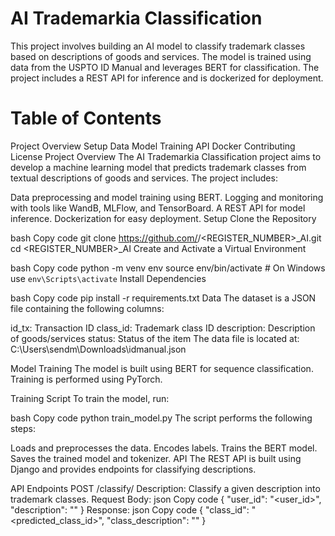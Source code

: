 # AI Trademarkia Classification

This project involves building an AI model to classify trademark classes based on descriptions of goods and services. The model is trained using data from the USPTO ID Manual and leverages BERT for classification. The project includes a REST API for inference and is dockerized for deployment.

# Table of Contents
Project Overview
Setup
Data
Model Training
API
Docker
Contributing
License
Project Overview
The AI Trademarkia Classification project aims to develop a machine learning model that predicts trademark classes from textual descriptions of goods and services. The project includes:

Data preprocessing and model training using BERT.
Logging and monitoring with tools like WandB, MLFlow, and TensorBoard.
A REST API for model inference.
Dockerization for easy deployment.
Setup
Clone the Repository

bash
Copy code
git clone https://github.com/<your-github-username>/<REGISTER_NUMBER>_AI.git
cd <REGISTER_NUMBER>_AI
Create and Activate a Virtual Environment

bash
Copy code
python -m venv env
source env/bin/activate  # On Windows use `env\Scripts\activate`
Install Dependencies

bash
Copy code
pip install -r requirements.txt
Data
The dataset is a JSON file containing the following columns:

id_tx: Transaction ID
class_id: Trademark class ID
description: Description of goods/services
status: Status of the item
The data file is located at: C:\Users\sendm\Downloads\idmanual.json

Model Training
The model is built using BERT for sequence classification. Training is performed using PyTorch.

Training Script
To train the model, run:

bash
Copy code
python train_model.py
The script performs the following steps:

Loads and preprocesses the data.
Encodes labels.
Trains the BERT model.
Saves the trained model and tokenizer.
API
The REST API is built using Django and provides endpoints for classifying descriptions.

API Endpoints
POST /classify/
Description: Classify a given description into trademark classes.
Request Body:
json
Copy code
{
  "user_id": "<user_id>",
  "description": "<description>"
}
Response:
json
Copy code
{
  "class_id": "<predicted_class_id>",
  "class_description": "<description>"
}



